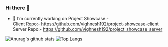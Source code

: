 ### Hi there 👋

- 🔭 I’m currently working on Project Showcase:- <br />
  Client Repo:- https://github.com/vighnesh192/project-showcase-client <br />
  Server Repo:- https://github.com/vighnesh192/project_showcase_server <br /> 
  
![Anurag's github stats](https://github-readme-stats.vercel.app/api?username=vighnesh192&show_icons=true&count_private=true&hide=stars&include_all_commits=true&theme=dark)
[![Top Langs](https://github-readme-stats.vercel.app/api/top-langs/?username=vighnesh192&layout=compact&theme=dark)](https://github.com/anuraghazra/github-readme-stats)

<!--
**vighnesh192/vighnesh192** is a ✨ _special_ ✨ repository because its `README.md` (this file) appears on your GitHub profile.

Here are some ideas to get you started:

- 🔭 I’m currently working on Project Showcase (https://github.com/vighnesh192/project-showcase-client)
- 🌱 I’m currently learning ...
- 👯 I’m looking to collaborate on ...
- 🤔 I’m looking for help with ...
- 💬 Ask me about ...
- 📫 How to reach me: ...
- 😄 Pronouns: ...
- ⚡ Fun fact: ...
-->

